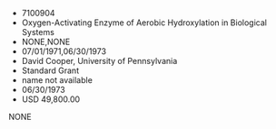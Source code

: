 * 7100904
* Oxygen-Activating Enzyme of Aerobic Hydroxylation in        Biological Systems
* NONE,NONE
* 07/01/1971,06/30/1973
* David Cooper, University of Pennsylvania
* Standard Grant
*   name not available
* 06/30/1973
* USD 49,800.00

NONE